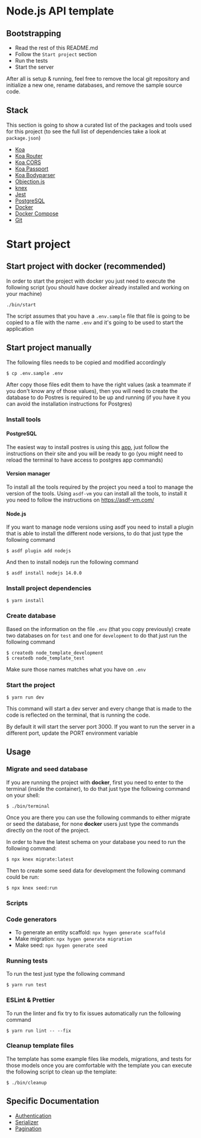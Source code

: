 # Node.js API template

## Bootstrapping

- Read the rest of this README.md
- Follow the `Start project` section
- Run the tests
- Start the server

After all is setup & running, feel free to remove the local git repository and initialize a new one,
rename databases, and remove the sample source code.

## Stack

This section is going to show a curated list of the packages and tools used for this project (to see
the full list of dependencies take a look at `package.json`)

* [Koa](https://koajs.com/)
* [Koa Router](https://github.com/koajs/router)
* [Koa CORS](https://github.com/koajs/cors)
* [Koa Passport](https://github.com/rkusa/koa-passport)
* [Koa Bodyparser](https://github.com/koajs/bodyparser)
* [Objection.js](https://vincit.github.io/objection.js/)
* [knex](http://knexjs.org/)
* [Jest](https://jestjs.io/)
* [PostgreSQL](https://www.postgresql.org/)
* [Docker](https://www.docker.com/)
* [Docker Compose](https://docs.docker.com/compose/)
* [Git](https://git-scm.com/)

# Start project

## Start project with docker (recommended)

In order to start the project with docker you just need to execute the following script (you should
have docker already installed and working on your machine)

```
./bin/start
```

The script assumes that you have a `.env.sample` file that file is going to be copied to a file
with the name `.env` and it's going to be used to start the application

## Start project manually

The following files needs to be copied and modified accordingly

```
$ cp .env.sample .env
```

After copy those files edit them to have the right values (ask a teammate if you don't know any of
those values), then you will need to create the database to do Postres is required to be up and
running (if you have it you can avoid the installation instructions for Postgres)

### Install tools

#### PostgreSQL

The easiest way to install postres is using this [app](https://postgresapp.com/), just follow the
instructions on their site and you will be ready to go (you might need to reload the terminal
to have access to postgres app commands)

#### Version manager

To install all the tools required by the project you need a tool to manage the version of
the tools. Using `asdf-vm` you can install all the tools, to install it you need to
follow the instructions on https://asdf-vm.com/

#### Node.js

If you want to manage node versions using asdf you need to install a plugin that is able to install
the different node versions, to do that just type the following command

```
$ asdf plugin add nodejs
```

And then to install nodejs run the following command

```
$ asdf install nodejs 14.0.0
```


### Install project dependencies

```
$ yarn install
```

### Create database

Based on the information on the file `.env` (that you copy previously) create two
databases on for `test` and one for `development` to do that just run the following command

```
$ createdb node_template_development
$ createdb node_template_test
```

Make sure those names matches what you have on `.env`

### Start the project

```
$ yarn run dev
```

This command will start a dev server and every change that is made to the code is reflected on the
terminal, that is running the code.

By default it will start the server port 3000.
If you want to run the server in a different port, update the PORT environment variable

## Usage

### Migrate and seed database

If you are running the project with **docker**, first you need to enter to the terminal (inside the
container), to do that just type the following command on your shell:

```
$ ./bin/terminal
```

Once you are there you can use the following commands to either migrate or seed the database, for
none **docker** users just type the commands directly on the root of the project.

In order to have the latest schema on your database you need to run the following command:

```
$ npx knex migrate:latest
```

Then to create some seed data for development the following command could be run:

```
$ npx knex seed:run
```

### Scripts

### Code generators

- To generate an entity scaffold: `npx hygen generate scaffold`
- Make migration: `npx hygen generate migration`
- Make seed: `npx hygen generate seed`

### Running tests

To run the test just type the following command

```
$ yarn run test
```

### ESLint & Prettier

To run the linter and fix try to fix issues automatically run the following command

```
$ yarn run lint -- --fix
```

### Cleanup template files

The template has some example files like models, migrations, and tests for those models once you are
comfortable with the template you can execute the following script to clean up the template:

```
$ ./bin/cleanup
```

## Specific Documentation

- [Authentication](lib/authentication.md)
- [Serializer](lib/serializer.md)
- [Pagination](lib/middlewares.md)
